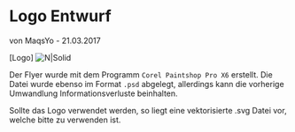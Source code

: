 # Logo Entwurf
von MaqsYo - 21.03.2017

[Logo]
![N|Solid](https://raw.githubusercontent.com/Bytespeicher/Marketing/master/Makerspace/Allgemeiner%20Content/Logo_Entwuerfe/Entwurf_MaqsYo_170321/ms_ef_small.png)

  
Der Flyer wurde mit dem Programm `Corel Paintshop Pro X6` erstellt.
Die Datei wurde ebenso im Format `.psd` abgelegt, allerdings kann die vorherige Umwandlung Informationsverluste beinhalten.

Sollte das Logo verwendet werden, so liegt eine vektorisierte .svg Datei vor, welche bitte zu verwenden ist.